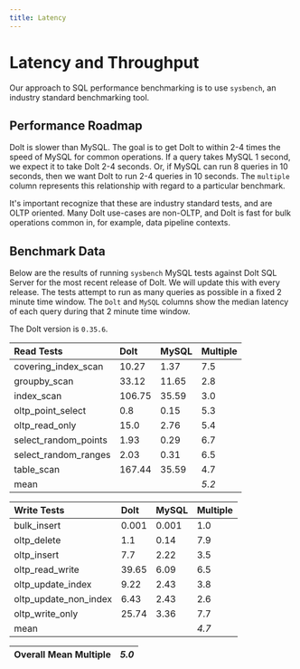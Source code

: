 ```yaml
---
title: Latency
---
```


# Latency and Throughput

Our approach to SQL performance benchmarking is to use `sysbench`, an
industry standard benchmarking tool.

## Performance Roadmap

Dolt is slower than MySQL. The goal is to get Dolt to within 2-4 times
the speed of MySQL for common operations. If a query takes MySQL 1
second, we expect it to take Dolt 2-4 seconds. Or, if MySQL can run 8
queries in 10 seconds, then we want Dolt to run 2-4 queries in 10
seconds. The `multiple` column represents this relationship with
regard to a particular benchmark.

It's important recognize that these are industry standard tests, and
are OLTP oriented. Many Dolt use-cases are non-OLTP, and Dolt is fast
for bulk operations common in, for example, data pipeline contexts.

## Benchmark Data

Below are the results of running `sysbench` MySQL tests against Dolt
SQL Server for the most recent release of Dolt. We will update this
with every release. The tests attempt to run as many queries as
possible in a fixed 2 minute time window. The `Dolt` and `MySQL`
columns show the median latency of each query during that 2 minute
time window.

The Dolt version is `0.35.6`.

| Read Tests | Dolt | MySQL | Multiple |
| :--- | :--- | :--- | :--- |
| covering\_index\_scan | 10.27 | 1.37 | 7.5 |
| groupby\_scan | 33.12 | 11.65 | 2.8 |
| index\_scan | 106.75 | 35.59 | 3.0 |
| oltp\_point\_select | 0.8 | 0.15 | 5.3 |
| oltp\_read\_only | 15.0 | 2.76 | 5.4 |
| select\_random\_points | 1.93 | 0.29 | 6.7 |
| select\_random\_ranges | 2.03 | 0.31 | 6.5 |
| table\_scan | 167.44 | 35.59 | 4.7 |
| mean |  |  | _5.2_ |

| Write Tests | Dolt | MySQL | Multiple |
| :--- | :--- | :--- | :--- |
| bulk\_insert | 0.001 | 0.001 | 1.0 |
| oltp\_delete | 1.1 | 0.14 | 7.9 |
| oltp\_insert | 7.7 | 2.22 | 3.5 |
| oltp\_read\_write | 39.65 | 6.09 | 6.5 |
| oltp\_update\_index | 9.22 | 2.43 | 3.8 |
| oltp\_update\_non\_index | 6.43 | 2.43 | 2.6 |
| oltp\_write\_only | 25.74 | 3.36 | 7.7 |
| mean |  |  | _4.7_ |

| Overall Mean Multiple | _5.0_ |
| :--- | :--- |
<br/>
